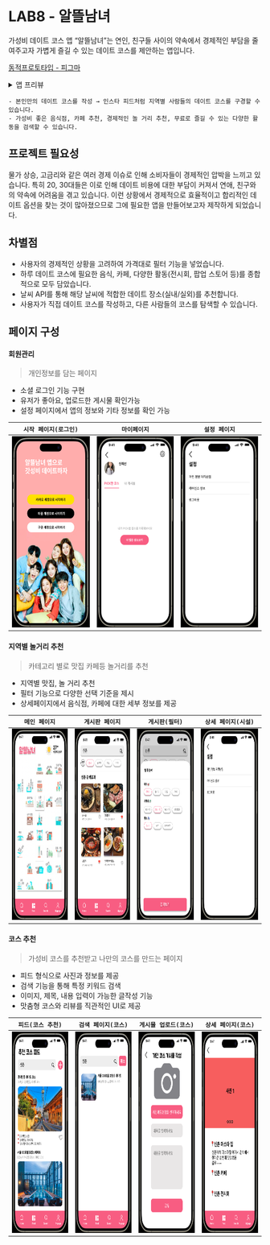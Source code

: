 # LAB8 - 알뜰남녀
가성비 데이트 코스 앱 “알뜰남녀”는 연인, 친구들 사이의 약속에서 경제적인 부담을 줄여주고자 가볍게 즐길 수 있는 데이트 코스를 제안하는 앱입니다.

[동적프로토타입 - 피그마](https://www.figma.com/file/FDoL8bJyHFRGA7dScMOUrR/Lab8_prototype?type=design&node-id=0-1&mode=design&t=yloNyOfp5vQdG4cd-0)
<details>
<summary>앱 프리뷰</summary>
<div markdown="1">
<img src="https://github.com/APP-iOS3rd/LAB8/blob/main/readme_asset/app_screenshot_01.png"  width="180" height="380">
<img src="https://github.com/APP-iOS3rd/LAB8/blob/main/readme_asset/app_screenshot_02.png"  width="180" height="380">
<img src="https://github.com/APP-iOS3rd/LAB8/blob/main/readme_asset/app_screenshot_03.png"  width="180" height="380">
<img src="https://github.com/APP-iOS3rd/LAB8/blob/main/readme_asset/app_screenshot_04.png"  width="180" height="380">
</div>
</details>

```
- 본인만의 데이트 코스를 작성 → 인스타 피드처럼 지역별 사람들의 데이트 코스를 구경할 수 있습니다.
- 가성비 좋은 음식점, 카페 추천, 경제적인 놀 거리 추천, 무료로 즐길 수 있는 다양한 활동을 검색할 수 있습니다.
```


## 프로젝트 필요성
물가 상승, 고금리와 같은 여러 경제 이슈로 인해 소비자들이 경제적인 압박을 느끼고 있습니다. 
특히 20, 30대들은 이로 인해 데이트 비용에 대한 부담이 커져서 연애, 친구와의 약속에 어려움을 겪고 있습니다. 
이런 상황에서 경제적으로 효율적이고 합리적인 데이트 옵션을 찾는 것이 많아졌으므로 그에 필요한 앱을 만들어보고자 제작하게 되었습니다.

## 차별점
- 사용자의 경제적인 상황을 고려하여 가격대로 필터 기능을 넣었습니다.
- 하루 데이트 코스에 필요한 음식, 카페, 다양한 활동(전시회, 팝업 스토어 등)를 종합적으로 모두 담았습니다.
- 날씨 API를 통해 해당 날씨에 적합한 데이트 장소(실내/실외)를 추천합니다.
- 사용자가 직접 데이트 코스를 작성하고, 다른 사람들의 코스를 탐색할 수 있습니다.

## 페이지 구성
#### 회원관리
> 개인정보를 담는 페이지
- 소셜 로그인 기능 구현
- 유저가 좋아요, 업로드한 게시물 확인가능
- 설정 페이지에서 앱의 정보와 기타 정보를 확인 가능

|`시작 페이지(로그인)`|`마이페이지`|`설정 페이지`|
|-------|-------|-------|
|<img src="https://github.com/APP-iOS3rd/LAB8/blob/main/readme_asset/main.png"  width="180" height="380">|<img src="https://github.com/APP-iOS3rd/LAB8/blob/main/readme_asset/mypage.png"  width="180" height="380">|<img src="https://github.com/APP-iOS3rd/LAB8/blob/main/readme_asset/setting.png"  width="180" height="380">

#### 지역별 놀거리 추천
> 카테고리 별로 맛집 카페등 놀거리를 추천
- 지역별 맛집, 놀 거리 추천
- 필터 기능으로 다양한 선택 기준을  제시
- 상세페이지에서 음식점, 카페에 대한 세부 정보를 제공

|`메인 페이지`|`게시판 페이지`|`게시판(필터)`| `상세 페이지(시설)`|
|-------|-------|-------|-------|
|<img src="https://github.com/APP-iOS3rd/LAB8/blob/main/readme_asset/home.png" width="180" height="380">|<img src="https://github.com/APP-iOS3rd/LAB8/blob/main/readme_asset/search.png"  width="180" height="380">|<img src="https://github.com/APP-iOS3rd/LAB8/blob/main/readme_asset/filter.png" width="180" height="380"> |<img src="https://github.com/APP-iOS3rd/LAB8/blob/main/readme_asset/setting.png"  width="180" height="380"> 

#### 코스 추천
> 가성비 코스를 추천받고 나만의 코스를 만드는 페이지
- 피드 형식으로 사진과 정보를 제공
- 검색 기능을 통해 특정 키워드 검색
- 이미지, 제목, 내용 입력이 가능한 글작성 기능
- 맛춤형 코스와 리뷰를 직관적인 UI로 제공

|`피드(코스 추천)`|`검색 페이지(코스)`|`게시물 업로드(코스)`| `상세 페이지(코스)`|
|-------|-------|-------|-------|
|<img src="https://github.com/APP-iOS3rd/LAB8/blob/main/readme_asset/course.png" width="180" height="400">|<img src="https://github.com/APP-iOS3rd/LAB8/blob/main/readme_asset/course_search.png"  width="180" height="400">|<img src="https://github.com/APP-iOS3rd/LAB8/blob/main/readme_asset/written.png" width="180" height="400"> |<img src="https://github.com/APP-iOS3rd/LAB8/blob/main/readme_asset/post.png"  width="180" height="400"> 


